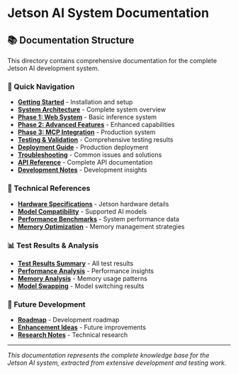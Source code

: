 # Jetson AI System Documentation

## 📚 Documentation Structure

This directory contains comprehensive documentation for the complete Jetson AI development system.

### 🎯 Quick Navigation

- **[Getting Started](./01-GETTING-STARTED.md)** - Installation and setup
- **[System Architecture](./02-ARCHITECTURE.md)** - Complete system overview
- **[Phase 1: Web System](./03-PHASE1.md)** - Basic inference system
- **[Phase 2: Advanced Features](./04-PHASE2.md)** - Enhanced capabilities  
- **[Phase 3: MCP Integration](./05-PHASE3.md)** - Production system
- **[Testing & Validation](./06-TESTING.md)** - Comprehensive testing results
- **[Deployment Guide](./07-DEPLOYMENT.md)** - Production deployment
- **[Troubleshooting](./08-TROUBLESHOOTING.md)** - Common issues and solutions
- **[API Reference](./09-API-REFERENCE.md)** - Complete API documentation
- **[Development Notes](./10-DEVELOPMENT-NOTES.md)** - Development insights

### 🔧 Technical References

- **[Hardware Specifications](./hardware/JETSON-SPECS.md)** - Jetson hardware details
- **[Model Compatibility](./models/MODEL-SUPPORT.md)** - Supported AI models
- **[Performance Benchmarks](./performance/BENCHMARKS.md)** - System performance data
- **[Memory Optimization](./optimization/MEMORY.md)** - Memory management strategies

### 📊 Test Results & Analysis

- **[Test Results Summary](./testing/RESULTS-SUMMARY.md)** - All test results
- **[Performance Analysis](./testing/PERFORMANCE-ANALYSIS.md)** - Performance insights
- **[Memory Analysis](./testing/MEMORY-ANALYSIS.md)** - Memory usage patterns
- **[Model Swapping](./testing/MODEL-SWAPPING.md)** - Model switching results

### 🚀 Future Development

- **[Roadmap](./future/ROADMAP.md)** - Development roadmap
- **[Enhancement Ideas](./future/ENHANCEMENTS.md)** - Future improvements
- **[Research Notes](./future/RESEARCH.md)** - Technical research

---

*This documentation represents the complete knowledge base for the Jetson AI system, extracted from extensive development and testing work.*
